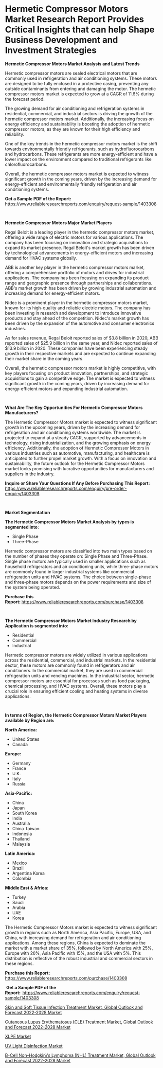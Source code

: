 <p><h1>Hermetic Compressor Motors Market Research Report Provides Critical Insights that can help Shape Business Development and Investment Strategies</h1></p><p><strong>Hermetic Compressor Motors Market Analysis and Latest Trends</strong></p>
<p><p>Hermetic compressor motors are sealed electrical motors that are commonly used in refrigeration and air conditioning systems. These motors are designed to be fully enclosed in a protective casing, preventing any outside contaminants from entering and damaging the motor. The hermetic compressor motors market is expected to grow at a CAGR of 11.6% during the forecast period.</p><p>The growing demand for air conditioning and refrigeration systems in residential, commercial, and industrial sectors is driving the growth of the hermetic compressor motors market. Additionally, the increasing focus on energy efficiency and sustainability is boosting the adoption of hermetic compressor motors, as they are known for their high efficiency and reliability.</p><p>One of the key trends in the hermetic compressor motors market is the shift towards environmentally friendly refrigerants, such as hydrofluorocarbons and hydrocarbons. These refrigerants are more energy-efficient and have a lower impact on the environment compared to traditional refrigerants like chlorofluorocarbons.</p><p>Overall, the hermetic compressor motors market is expected to witness significant growth in the coming years, driven by the increasing demand for energy-efficient and environmentally friendly refrigeration and air conditioning systems.</p></p>
<p><strong>Get a Sample PDF of the Report:&nbsp;</strong> <a href="https://www.reliableresearchreports.com/enquiry/request-sample/1403308">https://www.reliableresearchreports.com/enquiry/request-sample/1403308</a></p>
<p>&nbsp;</p>
<p><strong>Hermetic Compressor Motors Major Market Players</strong></p>
<p><p>Regal Beloit is a leading player in the hermetic compressor motors market, offering a wide range of electric motors for various applications. The company has been focusing on innovation and strategic acquisitions to expand its market presence. Regal Beloit's market growth has been driven by technological advancements in energy-efficient motors and increasing demand for HVAC systems globally.</p><p>ABB is another key player in the hermetic compressor motors market, offering a comprehensive portfolio of motors and drives for industrial applications. The company has been focusing on expanding its product range and geographic presence through partnerships and collaborations. ABB's market growth has been driven by growing industrial automation and increasing demand for energy-efficient motors.</p><p>Nidec is a prominent player in the hermetic compressor motors market, known for its high-quality and reliable electric motors. The company has been investing in research and development to introduce innovative products and stay ahead of the competition. Nidec's market growth has been driven by the expansion of the automotive and consumer electronics industries.</p><p>As for sales revenue, Regal Beloit reported sales of $3.8 billion in 2020, ABB reported sales of $25.9 billion in the same year, and Nidec reported sales of $13.9 billion in 2020. These companies have been experiencing steady growth in their respective markets and are expected to continue expanding their market share in the coming years.</p><p>Overall, the hermetic compressor motors market is highly competitive, with key players focusing on product innovation, partnerships, and strategic acquisitions to gain a competitive edge. The market is expected to witness significant growth in the coming years, driven by increasing demand for energy-efficient motors and expanding industrial automation.</p></p>
<p>&nbsp;</p>
<p><strong>What Are The Key Opportunities For Hermetic Compressor Motors Manufacturers?</strong></p>
<p><p>The Hermetic Compressor Motors market is expected to witness significant growth in the upcoming years, driven by the increasing demand for refrigeration and air conditioning systems worldwide. The market is projected to expand at a steady CAGR, supported by advancements in technology, rising industrialization, and the growing emphasis on energy efficiency. Additionally, the adoption of Hermetic Compressor Motors in various industries such as automotive, manufacturing, and healthcare is anticipated to further propel market growth. With a focus on innovation and sustainability, the future outlook for the Hermetic Compressor Motors market looks promising with lucrative opportunities for manufacturers and suppliers in the industry.</p></p>
<p><strong>Inquire or Share Your Questions If Any Before Purchasing This Report:</strong> <a href="https://www.reliableresearchreports.com/enquiry/pre-order-enquiry/1403308">https://www.reliableresearchreports.com/enquiry/pre-order-enquiry/1403308</a></p>
<p>&nbsp;</p>
<p><strong>Market Segmentation</strong></p>
<p><strong>The Hermetic Compressor Motors Market Analysis by types is segmented into:</strong></p>
<p><ul><li>Single Phase</li><li>Three-Phase</li></ul></p>
<p><p>Hermetic compressor motors are classified into two main types based on the number of phases they operate on: Single Phase and Three-Phase. Single phase motors are typically used in smaller applications such as household refrigerators and air conditioning units, while three-phase motors are commonly found in larger industrial systems like commercial refrigeration units and HVAC systems. The choice between single-phase and three-phase motors depends on the power requirements and size of the system being operated.</p></p>
<p><strong>Purchase this Report:&nbsp;</strong><a href="https://www.reliableresearchreports.com/purchase/1403308">https://www.reliableresearchreports.com/purchase/1403308</a></p>
<p>&nbsp;</p>
<p><strong>The Hermetic Compressor Motors Market Industry Research by Application is segmented into:</strong></p>
<p><ul><li>Residential</li><li>Commercial</li><li>Industrial</li></ul></p>
<p><p>Hermetic compressor motors are widely utilized in various applications across the residential, commercial, and industrial markets. In the residential sector, these motors are commonly found in refrigerators and air conditioners. In the commercial market, they are used in commercial refrigeration units and vending machines. In the industrial sector, hermetic compressor motors are essential for processes such as food packaging, chemical processing, and HVAC systems. Overall, these motors play a crucial role in ensuring efficient cooling and heating systems in diverse applications.</p></p>
<p>&nbsp;</p>
<p><strong>In terms of Region, the Hermetic Compressor Motors Market Players available by Region are:</strong></p>
<p>
    <p> <strong> North America: </strong>
        <ul>
            <li>United States</li>
            <li>Canada</li>
        </ul>
        </p> 
    <p> <strong> Europe: </strong>
        <ul>
            <li>Germany</li>
            <li>France</li>
            <li>U.K.</li>
            <li>Italy</li>
            <li>Russia</li>
        </ul>
        </p> 
    <p> <strong> Asia-Pacific: </strong>
        <ul>
            <li>China</li>
            <li>Japan</li>
            <li>South Korea</li>
            <li>India</li>
            <li>Australia</li>
            <li>China Taiwan</li>
            <li>Indonesia</li>
            <li>Thailand</li>
            <li>Malaysia</li>
        </ul>
        </p> 
    <p> <strong> Latin America: </strong>
        <ul>
            <li>Mexico</li>
            <li>Brazil</li>
            <li>Argentina Korea</li>
            <li>Colombia</li>
        </ul>
        </p> 
    <p> <strong> Middle East & Africa: </strong>
        <ul>
            <li>Turkey</li>
            <li>Saudi</li>
            <li>Arabia</li>
            <li>UAE</li>
            <li>Korea</li>
        </ul>
    </p>
    </p>
<p><p>The Hermetic Compressor Motors market is expected to witness significant growth in regions such as North America, Asia Pacific, Europe, USA, and China, with increasing demand for refrigeration and air conditioning applications. Among these regions, China is expected to dominate the market with a market share of 35%, followed by North America with 25%, Europe with 20%, Asia Pacific with 15%, and the USA with 5%. This distribution is reflective of the robust industrial and commercial sectors in these regions.</p></p>
<p><strong>Purchase this Report: </strong><a href="https://www.reliableresearchreports.com/purchase/1403308">https://www.reliableresearchreports.com/purchase/1403308</a></p>
<p>&nbsp;<strong>Get a Sample PDF of the Report:&nbsp;&nbsp;</strong><a href="https://www.reliableresearchreports.com/enquiry/request-sample/1403308">https://www.reliableresearchreports.com/enquiry/request-sample/1403308</a></p>
<p><strong></strong></p>
<p><p><a href="https://extreme-scabiosa-c81.notion.site/Skin-and-Soft-Tissue-Infection-Treatment-Market-Global-Outlook-and-Forecast-2022-2028-Market-with-t-fc3eb8337dd4404483767caf2b1999dc">Skin and Soft Tissue Infection Treatment Market, Global Outlook and Forecast 2022-2028 Market</a></p><p><a href="https://metal-farmhouse-e95.notion.site/Cutaneous-Lupus-Erythematosus-CLE-Treatment-Market-Global-Outlook-and-Forecast-2022-2028-Market-w-3b9827465bad47ee8ac01ab66b7ed2ed">Cutaneous Lupus Erythematosus (CLE) Treatment Market, Global Outlook and Forecast 2022-2028 Market</a></p><p><a href="https://view.publitas.com/reportprime-1/xlpe-market-size-reflecting-a-forecast-till-2031-market-by-type-by-application-and-by-geography/">XLPE Market</a></p><p><a href="https://view.publitas.com/reportprime-1/uv-light-disinfection-market-furnish-information-about-market-size-market-share-market-dynamics-and-projections-spanning-from-2024-to-2031/">UV Light Disinfection Market</a></p><p><a href="https://circular-yam-9b9.notion.site/B-Cell-Non-Hodgkin-s-Lymphoma-NHL-Treatment-Market-Global-Outlook-and-Forecast-2022-2028-Market--f2db09214cb346cca3606d5a32d3a52b">B-Cell Non-Hodgkin\'s Lymphoma (NHL) Treatment Market, Global Outlook and Forecast 2022-2028 Market</a></p></p>